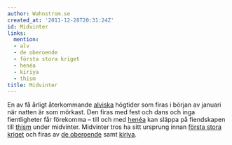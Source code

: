 ```yaml
---
author: Wahnstrom.se
created_at: '2011-12-28T20:31:24Z'
id: Midvinter
links:
  mention:
  - alv
  - de oberoende
  - första stora kriget
  - henéa
  - kiriya
  - thism
title: Midvinter
---
```


En av få årligt återkommande [alviska] högtider som firas i början av januari när natten är som
mörkast. Den firas med fest och dans och inga fientligheter får förekomma – till och med [henéa] kan
släppa på fiendskapen till [thism] under midvinter. Midvinter tros ha sitt ursprung innan [första
stora kriget] och firas av [de oberoende] samt [kiriya].

  [alviska]: alv
  [henéa]: henéa
  [thism]: thism
  [första stora kriget]: första_stora_kriget
  [de oberoende]: de_oberoende
  [kiriya]: kiriya